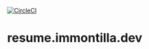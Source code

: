 [![CircleCI](https://circleci.com/gh/immontilla/resume.immontilla.dev/tree/master.svg?style=svg)](https://circleci.com/gh/immontilla/resume.immontilla.dev/tree/master)
# resume.immontilla.dev

